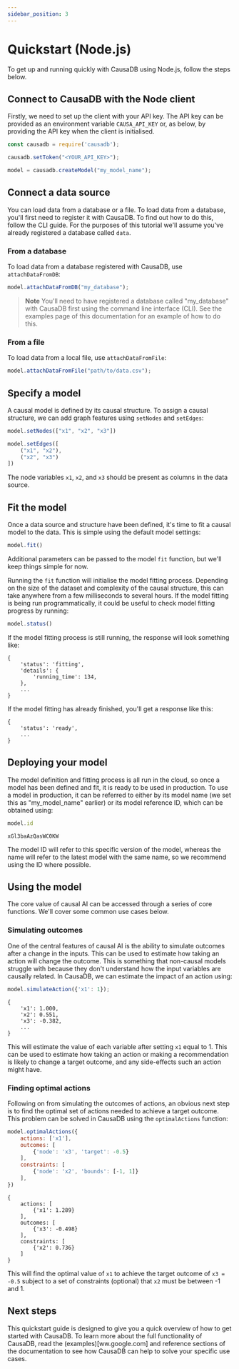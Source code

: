 ```yaml
---
sidebar_position: 3
---
```


# Quickstart (Node.js)

To get up and running quickly with CausaDB using Node.js, follow the steps below.

## Connect to CausaDB with the Node client

Firstly, we need to set up the client with your API key. The API key can be provided as an environment variable `CAUSA_API_KEY` or, as below, by providing the API key when the client is initialised.

```js
const causadb = require('causadb');

causadb.setToken("<YOUR_API_KEY>");

model = causadb.createModel("my_model_name");
```

## Connect a data source

You can load data from a database or a file. To load data from a database, you'll first need to register it with CausaDB. To find out how to do this, follow the CLI guide. For the purposes of this tutorial we'll assume you've already registered a database called `data`.

### From a database

To load data from a database registered with CausaDB, use `attachDataFromDB`:

```js
model.attachDataFromDB("my_database");
```

> **Note** You'll need to have registered a database called "my_database" with CausaDB first using the command line interface (CLI). See the examples page of this documentation for an example of how to do this.

### From a file

To load data from a local file, use `attachDataFromFile`:

```js
model.attachDataFromFile("path/to/data.csv");
```

## Specify a model

A causal model is defined by its causal structure. To assign a causal structure, we can add graph features using `setNodes` and `setEdges`:

```js
model.setNodes(["x1", "x2", "x3"])

model.setEdges([
    ("x1", "x2"),
    ("x2", "x3")
])
```

The node variables `x1`, `x2`, and `x3` should be present as columns in the data source.

## Fit the model

Once a data source and structure have been defined, it's time to fit a causal model to the data. This is simple using the default model settings:

```js
model.fit()
```

Additional parameters can be passed to the model `fit` function, but we'll keep things simple for now.

Running the `fit` function will initialise the model fitting process. Depending on the size of the dataset and complexity of the causal structure, this can take anywhere from a few milliseconds to several hours. If the model fitting is being run programmatically, it could be useful to check model fitting progress by running:

```js
model.status()
```

If the model fitting process is still running, the response will look something like:

```
{
    'status': 'fitting', 
    'details': {
        'running_time': 134,
    },
    ...
}
```

If the model fitting has already finished, you'll get a response like this:

```
{
    'status': 'ready', 
    ...
}
```

## Deploying your model

The model definition and fitting process is all run in the cloud, so once a model has been defined and fit, it is ready to be used in production. To use a model in production, it can be referred to either by its model name (we set this as "my_model_name" earlier) or its model reference ID, which can be obtained using:

```js
model.id
```

```
xGl3baAzQasWC0KW
```

The model ID will refer to this specific version of the model, whereas the name will refer to the latest model with the same name, so we recommend using the ID where possible.

## Using the model

The core value of causal AI can be accessed through a series of core functions. We'll cover some common use cases below.

### Simulating outcomes

One of the central features of causal AI is the ability to simulate outcomes after a change in the inputs. This can be used to estimate how taking an action will change the outcome. This is something that non-causal models struggle with because they don't understand how the input variables are causally related. In CausaDB, we can estimate the impact of an action using:

```js
model.simulateAction({'x1': 1});
```

```
{
    'x1': 1.000,
    'x2': 0.551,
    'x3': -0.382,
    ...
}
```

This will estimate the value of each variable after setting `x1` equal to 1. This can be used to estimate how taking an action or making a recommendation is likely to change a target outcome, and any side-effects such an action might have.

### Finding optimal actions

Following on from simulating the outcomes of actions, an obvious next step is to find the optimal set of actions needed to achieve a target outcome. This problem can be solved in CausaDB using the `optimalActions` function:

```js
model.optimalActions({
    actions: ['x1'],
    outcomes: [
        {'node': 'x3', 'target': -0.5}
    ],
    constraints: [
        {'node': 'x2', 'bounds': [-1, 1]}
    ],
})
```

```
{
    actions: [
        {'x1': 1.289}
    ],
    outcomes: [
        {'x3': -0.498}
    ],
    constraints: [
        {'x2': 0.736}
    ]
}
```

This will find the optimal value of `x1` to achieve the target outcome of `x3 = -0.5` subject to a set of constraints (optional) that `x2` must be between -1 and 1.

<!-- ### Precision outcomes

Causal AI models are able to into account differences between individuals (or units, or whatever the rows in your database represent). This makes it possible to predict how an action will affect an outcome for a specific individual. A common use case for this functionality would be recommending changes to a user's choices in a healthcare or lifestyle app. To run precision predictions in CausaDB, we can use `simulateAction`:

```js
model.simulateAction({
    action: {'x1': 1},

});
```

```
{
    'x1': 1.000,
    'x2': 0.551,
    'x3': -0.382,
    ...
}
``` -->

## Next steps

This quickstart guide is designed to give you a quick overview of how to get started with CausaDB. To learn more about the full functionality of CausaDB, read the (examples)[ww.google.com] and reference sections of the documentation to see how CausaDB can help to solve your specific use cases.